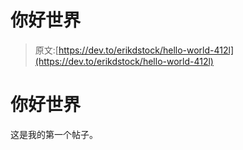 # 你好世界

> 原文:[https://dev.to/erikdstock/hello-world-412l](https://dev.to/erikdstock/hello-world-412l)

# [](#hello-world)你好世界

这是我的第一个帖子。